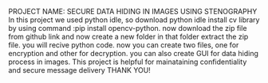 PROJECT NAME: SECURE DATA HIDING IN IMAGES USING STENOGRAPHY
In this project we used python idle, so download python idle
install cv library by using command :pip install opencv-python.
now download the zip file from github link and now
create a new folder 
in that folder extract the zip file.
you will recive python code.
now you can create two files, one for encryption and other for decryption.
you can also create GUI for data hiding process in images.
This project is helpful for mainataining confidentiality and secure message delivery
THANK YOU!
